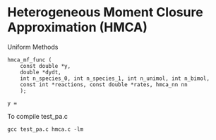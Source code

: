 # Heterogeneous Moment Closure Approximation (HMCA)

Uniform Methods

    hmca_mf_func (
        const double *y,
        double *dydt,
        int n_species_0, int n_species_1, int n_unimol, int n_bimol,
        const int *reactions, const double *rates, hmca_nn nn
        );

    y = 

To compile test_pa.c

    gcc test_pa.c hmca.c -lm
